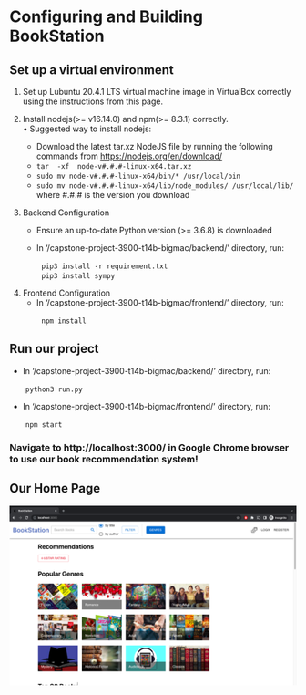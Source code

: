 # Configuring and Building BookStation

## Set up a virtual environment
1. Set up Lubuntu 20.4.1 LTS virtual machine image in VirtualBox correctly using the instructions from this page.
2. Install nodejs(>= v16.14.0) and npm(>= 8.3.1) correctly.\
  •	Suggested way to install nodejs:
      *	Download the latest tar.xz NodeJS file by running the following commands from https://nodejs.org/en/download/ 
      *	`tar  -xf  node-v#.#.#-linux-x64.tar.xz`
      *	`sudo mv node-v#.#.#-linux-x64/bin/* /usr/local/bin`
      *	`sudo mv node-v#.#.#-linux-x64/lib/node_modules/ /usr/local/lib/`
      where #.#.# is the version you download

3. Backend Configuration
    - Ensure an up-to-date Python version (>= 3.6.8) is downloaded

    - In ‘/capstone-project-3900-t14b-bigmac/backend/’ directory, run:

&emsp;&emsp;&emsp;&emsp;`pip3 install -r requirement.txt`\
&emsp;&emsp;&emsp;&emsp;`pip3 install sympy`

4. Frontend Configuration
    - In ‘/capstone-project-3900-t14b-bigmac/frontend/’ directory, run:

&emsp;&emsp;&emsp;&emsp;`npm install`

## Run our project

  - In ‘/capstone-project-3900-t14b-bigmac/backend/’ directory, run:

&emsp;&emsp;`python3 run.py`

  - In ‘/capstone-project-3900-t14b-bigmac/frontend/’ directory, run:

&emsp;&emsp;`npm start`

### Navigate to http://localhost:3000/ in Google Chrome browser to use our book recommendation system!

## Our Home Page
![BookStation Home Page](home.png?raw=true "BookStation Home Page")
